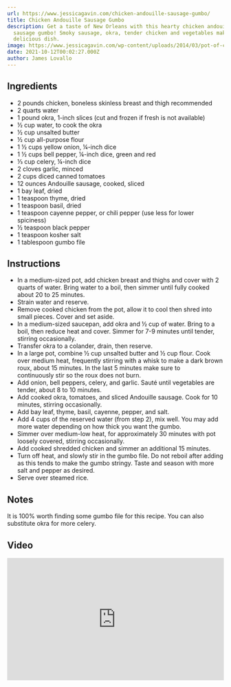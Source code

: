 ```yaml
---
url: https://www.jessicagavin.com/chicken-andouille-sausage-gumbo/
title: Chicken Andouille Sausage Gumbo
description: Get a taste of New Orleans with this hearty chicken andouille
  sausage gumbo! Smoky sausage, okra, tender chicken and vegetables makes this a
  delicious dish.
image: https://www.jessicagavin.com/wp-content/uploads/2014/03/pot-of-chicken-sausage-gumbo-1200.jpg
date: 2021-10-12T00:02:27.000Z
author: James Lovallo
---
```


## Ingredients

- 2 pounds chicken, boneless skinless breast and thigh recommended
- 2 quarts water
- 1 pound okra, 1-inch slices (cut and frozen if fresh is not available)
- ½ cup water, to cook the okra
- ½ cup unsalted butter
- ½ cup all-purpose flour
- 1 ½ cups yellow onion, ¼-inch dice
- 1 ½ cups bell pepper, ¼-inch dice, green and red
- ⅓ cup celery, ¼-inch dice
- 2 cloves garlic, minced
- 2 cups diced canned tomatoes
- 12 ounces Andouille sausage, cooked, sliced
- 1 bay leaf, dried
- 1 teaspoon thyme, dried
- 1 teaspoon basil, dried
- 1 teaspoon cayenne pepper, or chili pepper (use less for lower spiciness)
- ½ teaspoon black pepper
- 1 teaspoon kosher salt
- 1 tablespoon gumbo file

## Instructions 

- In a medium-sized pot, add chicken breast and thighs and cover with 2 quarts of water. Bring water to a boil, then simmer until fully cooked about 20 to 25 minutes.
- Strain water and reserve.
- Remove cooked chicken from the pot, allow it to cool then shred into small pieces. Cover and set aside.
- In a medium-sized saucepan, add okra and ½ cup of water. Bring to a boil, then reduce heat and cover. Simmer for 7-9 minutes until tender, stirring occasionally.
- Transfer okra to a colander, drain, then reserve.
- In a large pot, combine ½ cup unsalted butter and ½ cup flour. Cook over medium heat, frequently stirring with a whisk to make a dark brown roux, about 15 minutes. In the last 5 minutes make sure to continuously stir so the roux does not burn.
- Add onion, bell peppers, celery, and garlic. Sauté until vegetables are tender, about 8 to 10 minutes.
- Add cooked okra, tomatoes, and sliced Andouille sausage. Cook for 10 minutes, stirring occasionally.
- Add bay leaf, thyme, basil, cayenne, pepper, and salt.
- Add 4 cups of the reserved water (from step 2), mix well. You may add more water depending on how thick you want the gumbo.
- Simmer over medium-low heat, for approximately 30 minutes with pot loosely covered, stirring occasionally.
- Add cooked shredded chicken and simmer an additional 15 minutes.
- Turn off heat, and slowly stir in the gumbo file. Do not reboil after adding as this tends to make the gumbo stringy. Taste and season with more salt and pepper as desired.
- Serve over steamed rice.

## Notes

It is 100% worth finding some gumbo file for this recipe. You can also substitute okra for more celery.

## Video

<style>.embed-container { position: relative; padding-bottom: 56.25%; height: 0; overflow: hidden; max-width: 100%; } .embed-container iframe, .embed-container object, .embed-container embed { position: absolute; top: 0; left: 0; width: 100%; height: 100%; }</style><div class='embed-container'><iframe src='https://www.youtube.com/embed/iUYvcIxW_f8' frameborder='0' allowfullscreen></iframe></div>
